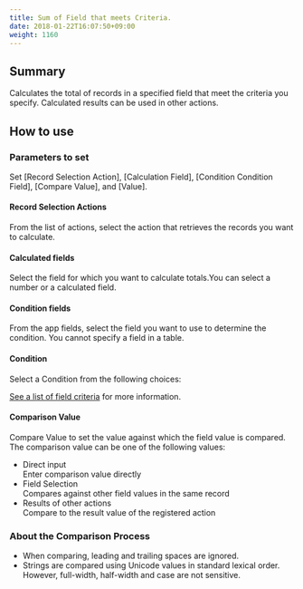 ```yaml
---
title: Sum of Field that meets Criteria.
date: 2018-01-22T16:07:50+09:00
weight: 1160
---
```

## Summary

Calculates the total of records in a specified field that meet the criteria you specify. Calculated results can be used in other actions.

## How to use

### Parameters to set

Set [Record Selection Action], [Calculation Field], [Condition Condition Field], [Compare Value], and [Value].

#### Record Selection Actions

From the list of actions, select the action that retrieves the records you want to calculate.

#### Calculated fields

Select the field for which you want to calculate totals.You can select a number or a calculated field.

#### Condition fields

From the app fields, select the field you want to use to determine the condition. You cannot specify a field in a table.

#### Condition

Select a Condition from the following choices:

<a href="https://support.gusuku.io/ja-JP/support/solutions/articles/36000045806" target="_blank">See a list of field criteria</a> for more information.

#### Comparison Value

Compare Value to set the value against which the field value is compared. The comparison value can be one of the following values:

-	Direct input  
	Enter comparison value directly
-	Field Selection  
	Compares against other field values in the same record
-	Results of other actions  
	Compare to the result value of the registered action

### About the Comparison Process

-	When comparing, leading and trailing spaces are ignored.
-	Strings are compared using Unicode values in standard lexical order. However, full-width, half-width and case are not sensitive.
